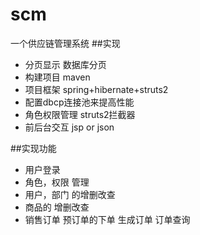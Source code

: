# scm
一个供应链管理系统
##实现
  - 分页显示 数据库分页
  - 构建项目 maven
  - 项目框架 spring+hibernate+struts2
  - 配置dbcp连接池来提高性能
  - 角色权限管理 struts2拦截器
  - 前后台交互 jsp or json
  
##实现功能
  - 用户登录
  - 角色，权限 管理
  - 用户，部门 的增删改查
  - 商品的 增删改查
  - 销售订单 预订单的下单 生成订单 订单查询
  
